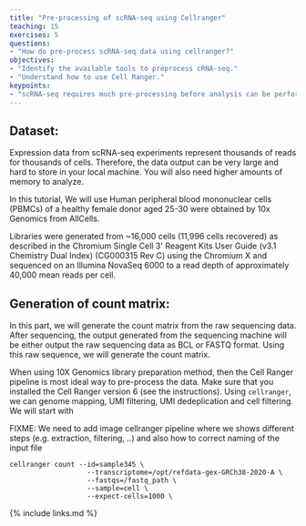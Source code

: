 ```yaml
---
title: "Pre-processing of scRNA-seq using Cellranger"
teaching: 15
exercises: 5
questions:
- "How do pre-process scRNA-seq data using cellranger?"
objectives:
- "Identify the available tools to preprocess cRNA-seq."
- "Understand how to use Cell Ranger."
keypoints:
- "scRNA-seq requires much pre-processing before analysis can be performed."
---
```


## Dataset:

Expression data from scRNA-seq experiments represent thousands of reads for thousands of cells. Therefore, the data output can be very large and hard to store in your local machine. You will also need higher amounts of memory to analyze.

In this tutorial, We will use Human peripheral blood mononuclear cells (PBMCs) of a healthy female donor aged 25-30 were obtained by 10x Genomics from AllCells.

Libraries were generated from ~16,000 cells (11,996 cells recovered) as described in the Chromium Single Cell 3' Reagent Kits User Guide (v3.1 Chemistry Dual Index) (CG000315 Rev C) using the Chromium X and sequenced on an Illumina NovaSeq 6000 to a read depth of approximately 40,000 mean reads per cell.

## Generation of count matrix:

In this part, we will generate the count matrix from the raw sequencing data. After sequencing, the output generated from the sequencing machine will be either output the raw sequencing data as BCL or FASTQ format. Using this raw sequence, we will generate the count matrix.

When using 10X Genomics library preparation method, then the Cell Ranger pipeline is most ideal way to pre-process the data. Make sure that you installed the Cell Ranger version 6 (see the instructions). Using `cellranger`, we can genome mapping, UMI filtering, UMI dedeplication and cell filtering. We will start with  

FIXME: We need to add image cellranger pipeline where we shows different steps (e.g. extraction, filtering, ..) and also how to correct naming of the input file

```
cellranger count --id=sample345 \
                   --transcriptome=/opt/refdata-gex-GRCh38-2020-A \
                   --fastqs=/fastq_path \
                   --sample=cell \
                   --expect-cells=1000 \

```

{% include links.md %}
